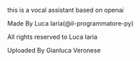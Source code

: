 this is a vocal assistant based on openai

Made By Luca Iaria(@il-programmatore-py)

All rights reserved to Luca Iaria

Uploaded By Gianluca Veronese
